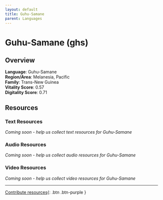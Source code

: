 ```yaml
---
layout: default
title: Guhu-Samane
parent: Languages
---
```


# Guhu-Samane (ghs)

## Overview

**Language**: Guhu-Samane  
**Region/Area**: Melanesia, Pacific  
**Family**: Trans-New Guinea  
**Vitality Score**: 0.57  
**Digitality Score**: 0.71  

## Resources

### Text Resources
*Coming soon - help us collect text resources for Guhu-Samane*

### Audio Resources
*Coming soon - help us collect audio resources for Guhu-Samane*

### Video Resources
*Coming soon - help us collect video resources for Guhu-Samane*

---

[Contribute resources](https://fairtrain.github.io/){: .btn .btn-purple }
